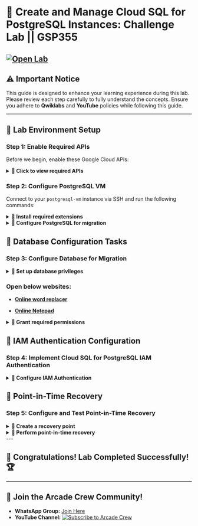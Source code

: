 # 🚀 **Create and Manage Cloud SQL for PostgreSQL Instances: Challenge Lab || GSP355**  
[![Open Lab](https://img.shields.io/badge/Open-Lab-brown?style=for-the-badge&logo=google-cloud&logoColor=blue)](https://www.cloudskillsboost.google/focuses/23465?parent=catalog) 
---

## ⚠️ **Important Notice**  
This guide is designed to enhance your learning experience during this lab. Please review each step carefully to fully understand the concepts. Ensure you adhere to **Qwiklabs** and **YouTube** policies while following this guide.  

---

## 🧪 Lab Environment Setup

### Step 1: Enable Required APIs

Before we begin, enable these Google Cloud APIs:

<details>
<summary><b>📌 Click to view required APIs</b></summary>

1. Navigate to API Library in your GCP Console
2. Search for and enable:
   * [Database Migration API](https://console.cloud.google.com/marketplace/product/google/datamigration.googleapis.com)
   * [Service Networking API](https://console.cloud.google.com/marketplace/product/google/servicenetworking.googleapis.com)

</details>

### Step 2: Configure PostgreSQL VM

Connect to your `postgresql-vm` instance via SSH and run the following commands:

<details>
<summary><b>📌 Install required extensions</b></summary>

```bash
sudo apt install postgresql-13-pglogical
```

</details>

<details>
<summary><b>📌 Configure PostgreSQL for migration</b></summary>

```bash
# Download and apply configuration files
sudo su - postgres -c "gsutil cp gs://cloud-training/gsp918/pg_hba_append.conf ."
sudo su - postgres -c "gsutil cp gs://cloud-training/gsp918/postgresql_append.conf ."
sudo su - postgres -c "cat pg_hba_append.conf >> /etc/postgresql/13/main/pg_hba.conf"
sudo su - postgres -c "cat postgresql_append.conf >> /etc/postgresql/13/main/postgresql.conf"

# Restart PostgreSQL service
sudo systemctl restart postgresql@13-main
```

</details>

## 🔧 Database Configuration Tasks

### Step 3: Configure Database for Migration

<details>
<summary><b>📌 Set up database privileges</b></summary>

```bash
# Switch to postgres user
sudo su - postgres
```
```
# Enter PostgreSQL console
psql
```

PostgreSQL commands:

```
-- Connect to postgres database and enable extensions
\c postgres;
```
```
CREATE EXTENSION pglogical;
```
```
-- Connect to orders database and enable extensions
\c orders;
```
```
CREATE EXTENSION pglogical;
```

</details>

### Open below websites:

- **[Online word replacer](https://codebeautify.org/word-replacer)**

- **[Online Notepad](https://www.rapidtables.com/tools/notepad.html)**

<details>
<summary><b>📌 Grant required permissions</b></summary>

```sql
-- Create migration admin user and configure permissions
CREATE USER migration_admin PASSWORD 'DMS_1s_cool!';
ALTER DATABASE orders OWNER TO migration_admin;
ALTER ROLE migration_admin WITH REPLICATION;


\c orders;


-- Add primary key to inventory items table
SELECT column_name FROM information_schema.columns 
WHERE table_name = 'inventory_items' AND column_name = 'id';
ALTER TABLE inventory_items ADD PRIMARY KEY (id);


-- Grant pglogical schema permissions
GRANT USAGE ON SCHEMA pglogical TO migration_admin;
GRANT ALL ON SCHEMA pglogical TO migration_admin;
GRANT SELECT ON pglogical.tables TO migration_admin;
GRANT SELECT ON pglogical.depend TO migration_admin;
GRANT SELECT ON pglogical.local_node TO migration_admin;
GRANT SELECT ON pglogical.local_sync_status TO migration_admin;
GRANT SELECT ON pglogical.node TO migration_admin;
GRANT SELECT ON pglogical.node_interface TO migration_admin;
GRANT SELECT ON pglogical.queue TO migration_admin;
GRANT SELECT ON pglogical.replication_set TO migration_admin;
GRANT SELECT ON pglogical.replication_set_seq TO migration_admin;
GRANT SELECT ON pglogical.replication_set_table TO migration_admin;
GRANT SELECT ON pglogical.sequence_state TO migration_admin;
GRANT SELECT ON pglogical.subscription TO migration_admin;

-- Grant public schema permissions
GRANT USAGE ON SCHEMA public TO migration_admin;
GRANT ALL ON SCHEMA public TO migration_admin;

-- Grant table-specific permissions
GRANT SELECT ON public.distribution_centers TO migration_admin;
GRANT SELECT ON public.inventory_items TO migration_admin;
GRANT SELECT ON public.order_items TO migration_admin;
GRANT SELECT ON public.products TO migration_admin;
GRANT SELECT ON public.users TO migration_admin;

-- Update table ownerships
ALTER TABLE public.distribution_centers OWNER TO migration_admin;
ALTER TABLE public.inventory_items OWNER TO migration_admin;
ALTER TABLE public.order_items OWNER TO migration_admin;
ALTER TABLE public.products OWNER TO migration_admin;
ALTER TABLE public.users OWNER TO migration_admin;

-- Switch to postgres database and set up permissions there as well
\c postgres;

-- Configure pglogical permissions in postgres database
GRANT USAGE ON SCHEMA pglogical TO migration_admin;
GRANT ALL ON SCHEMA pglogical TO migration_admin;
GRANT SELECT ON pglogical.tables TO migration_admin;
GRANT SELECT ON pglogical.depend TO migration_admin;
GRANT SELECT ON pglogical.local_node TO migration_admin;
GRANT SELECT ON pglogical.local_sync_status TO migration_admin;
GRANT SELECT ON pglogical.node TO migration_admin;
GRANT SELECT ON pglogical.node_interface TO migration_admin;
GRANT SELECT ON pglogical.queue TO migration_admin;
GRANT SELECT ON pglogical.replication_set TO migration_admin;
GRANT SELECT ON pglogical.replication_set_seq TO migration_admin;
GRANT SELECT ON pglogical.replication_set_table TO migration_admin;
GRANT SELECT ON pglogical.sequence_state TO migration_admin;
GRANT SELECT ON pglogical.subscription TO migration_admin;
```

</details>

## 🔐 IAM Authentication Configuration

### Step 4: Implement Cloud SQL for PostgreSQL IAM Authentication

<details>
<summary><b>📌 Configure IAM Authentication</b></summary>

When prompted for a password, enter:
```
supersecret!
```

Connect to the orders database:
```sql
\c orders
```
* When prompted for a password, enter:
```
supersecret!
```

Grant privileges to the specified user (replace placeholders with values from lab instructions):
```sql
GRANT ALL PRIVILEGES ON TABLE [TABLE_NAME] TO "[USER_NAME]";
\q
```

</details>

## 🔄 Point-in-Time Recovery

### Step 5: Configure and Test Point-in-Time Recovery

<details>
<summary><b>📌 Create a recovery point</b></summary>

```bash
# Record the current time
date --rfc-3339=seconds
```

* ⚠️ **Important:** Copy and save this timestamp for later use in recovery

When prompted for a password, enter:
```
supersecret!
```
```
-- Connect to orders database (password: supersecret!)
\c orders
```
```
-- Insert test data to verify recovery later
INSERT INTO distribution_centers VALUES(-80.1918, 25.7617, 'Miami FL', 11);
\q
```

</details>

<details>
<summary><b>📌 Perform point-in-time recovery</b></summary>

```bash
# Login to gcloud
gcloud auth login --quiet

# View project permissions
gcloud projects get-iam-policy $DEVSHELL_PROJECT_ID

# Set your instance ID (replace with the actual instance ID)
export INSTANCE_ID=your_instance_id

# Clone the instance to a specific point in time
gcloud sql instances clone $INSTANCE_ID postgres-orders-pitr --point-in-time 'YOUR_SAVED_TIMESTAMP'
```

</details>
---

## 🎉 **Congratulations! Lab Completed Successfully!** 🏆  

---

## 🤝 **Join the Arcade Crew Community!**  

- **WhatsApp Group:** [Join Here](https://chat.whatsapp.com/KkNEauOhBQXHdVcmqIlv9F)  
- **YouTube Channel:** [![Subscribe to Arcade Crew](https://img.shields.io/badge/Youtube-Arcade%20Crew-red?style=for-the-badge&logo=google-cloud&logoColor=white)](https://www.youtube.com/@Arcade61432?sub_confirmation=1)  
